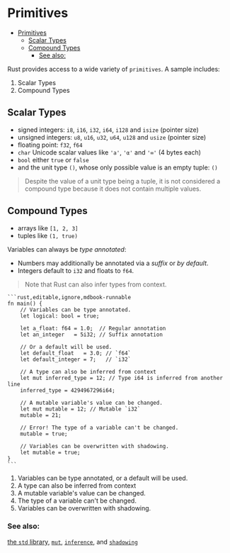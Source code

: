 # Primitives

<!--ts-->
* [Primitives](#primitives)
   * [Scalar Types](#scalar-types)
   * [Compound Types](#compound-types)
      * [See also:](#see-also)

<!-- Created by https://github.com/ekalinin/github-markdown-toc -->
<!-- Added by: runner, at: Mon Apr 10 15:04:47 UTC 2023 -->

<!--te-->

Rust provides access to a wide variety of `primitives`. A sample includes:

1. Scalar Types
2. Compound Types

## Scalar Types

* signed integers: `i8`, `i16`, `i32`, `i64`, `i128` and `isize` (pointer size)
* unsigned integers: `u8`, `u16`, `u32`, `u64`, `u128` and `usize` (pointer
  size)
* floating point: `f32`, `f64`
* `char` Unicode scalar values like `'a'`, `'α'` and `'∞'` (4 bytes each)
* `bool` either `true` or `false`
* and the unit type `()`, whose only possible value is an empty tuple: `()`

> Despite the value of a unit type being a tuple, it is not considered a
> compound type because it does not contain multiple values.

## Compound Types

* arrays like `[1, 2, 3]`
* tuples like `(1, true)`

Variables can always be *type annotated*:

- Numbers may additionally be annotated via a *suffix* or *by default*.
- Integers default to `i32` and floats to `f64`.

> Note that Rust can also infer types from context.

~~~admonish tip title="Variables can be type annotated or inferre from context" collapsible=true 
```rust,editable,ignore,mdbook-runnable
fn main() {
    // Variables can be type annotated.
    let logical: bool = true;

    let a_float: f64 = 1.0;  // Regular annotation
    let an_integer   = 5i32; // Suffix annotation

    // Or a default will be used.
    let default_float   = 3.0; // `f64`
    let default_integer = 7;   // `i32`
    
    // A type can also be inferred from context 
    let mut inferred_type = 12; // Type i64 is inferred from another line
    inferred_type = 4294967296i64;
    
    // A mutable variable's value can be changed.
    let mut mutable = 12; // Mutable `i32`
    mutable = 21;
    
    // Error! The type of a variable can't be changed.
    mutable = true;
    
    // Variables can be overwritten with shadowing.
    let mutable = true;
}
```
~~~

1. Variables can be type annotated, or a default will be used.
2. A type can also be inferred from context
3. A mutable variable's value can be changed.
4. The type of a variable can't be changed.
5. Variables can be overwritten with shadowing.

### See also:

[the `std` library][std], [`mut`][mut], [`inference`][inference], and [`shadowing`][shadowing]

[std]: https://doc.rust-lang.org/std/

[mut]: variable_bindings/mut.md

[inference]: types/inference.md

[shadowing]: variable_bindings/scope.md
